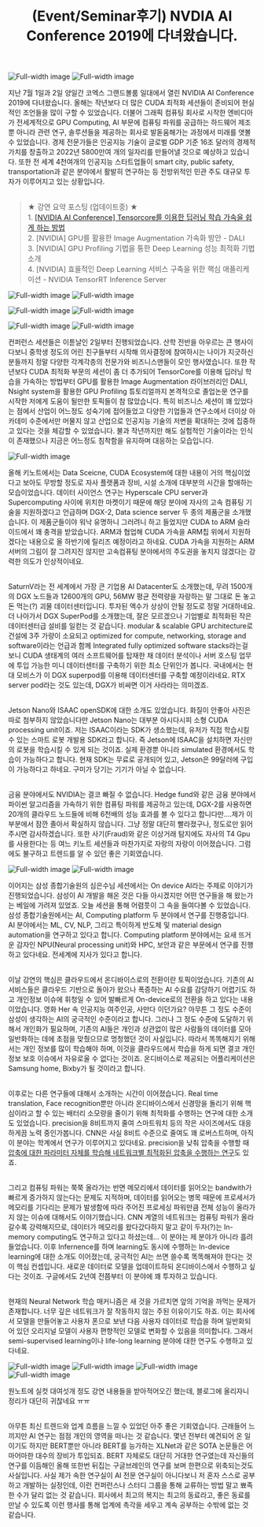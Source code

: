 ﻿---
layout: post
title: "(Event/Seminar후기) NVDIA AI Conference 2019에 다녀왔습니다. "
tags: [ML, DL, Conference, NVIDIA AI Conference 2019]
categories: [Event&Seminar]
comments: true
sitemap: true
image: /assets/img/devlog/event/NVIDIA_AI_Conf_2019/IMG_20190702_151623375.jpg
accent_image: 
  background: url('/assets/img/sidebar-bg.gif') center/cover
  overlay: false
accent_color: '#ccc'
theme_color: '#ccc'
description: >
  지난 7월 1일과 2일 양일간 코엑스 그랜드볼룸 일대에서 열린 NVIDIA AI Conference 2019에 다녀왔습니다. 
  올해는 작년보다 더 많은 CUDA 최적화 세션들이 준비되어 현실적인 조언들을 많이 구할 수 있었습니다. 
related_posts:
    - /devlog/_posts/Event&Seminar/2019-02-23-NAVERVisionAIHack.md
---

![Full-width image](/assets/img/devlog/event/NVIDIA_AI_Conf_2019/20190702_115632.jpg)
![Full-width image](/assets/img/devlog/event/NVIDIA_AI_Conf_2019/IMG_20190702_151340064.jpg)<br>


지난 7월 1일과 2일 양일간 코엑스 그랜드볼룸 일대에서 열린 NVIDIA AI Conference 2019에 다녀왔습니다. 올해는 작년보다 더 많은 CUDA 최적화 세션들이 준비되어 현실적인 조언들을 많이 구할 수 있었습니다. 더불어 그래픽 컴퓨팅 회사로 시작한 엔비디아가 전세계적으로 GPU Computing, AI 부문에 컴퓨팅 파워를 공급하는 하드웨어 제조뿐 아니라 관련 연구, 솔루션들을 제공하는 회사로 발돋움해가는 과정에서 미래를 엿볼 수 있었습니다. 경제 전문가들은 인공지능 기술이 글로벌 GDP 기준 16조 달러의 경제적 가치를 창출하고 2022년 5800만여 개의 일자리를 만들어낼 것으로 예상하고 있습니다. 또한 전 세계 4천여개의 인공지능 스타트업들이 smart city, public safety, transportation과 같은 분야에서 활발히 연구하는 등 전방위적인 민관 주도 대규모 투자가 이루어지고 있는 상황입니다. <br><br>

<Blockquote>
<span style="font-size:11pt">
★ 강연 요약 포스팅 (업데이트중) ★<br>
1. <a href='/devlog/_posts/Event&Seminar/2019-07-03-NVIDIAAIConf_session1.md'>[NVIDIA AI Conference] Tensorcore를 이용한 딥러닝 학습 가속을 쉽게 하는 방법</a><br>
2. [NVIDIA] GPU를 활용한 Image Augmentation 가속화 방안 - DALI<br>
3. [NVIDIA] GPU Profiling 기법을 통한 Deep Learning 성능 최적화 기법 소개<br>
4. [NVIDIA] 효율적인 Deep Learning 서비스 구축을 위한 핵심 애플리케이션 - NVIDIA TensorRT Inference Server
</span>
</Blockquote>

![Full-width image](/assets/img/devlog/event/NVIDIA_AI_Conf_2019/20190702_143548.jpg)
![Full-width image](/assets/img/devlog/event/NVIDIA_AI_Conf_2019/IMG_20190702_161510296.jpg)

![Full-width image](/assets/img/devlog/event/NVIDIA_AI_Conf_2019/20190702_143550.jpg)
![Full-width image](/assets/img/devlog/event/NVIDIA_AI_Conf_2019/IMG_20190702_151623375.jpg)

![Full-width image](/assets/img/devlog/event/NVIDIA_AI_Conf_2019/IMG_20190702_151627089.jpg)
![Full-width image](/assets/img/devlog/event/NVIDIA_AI_Conf_2019/20190702_115403.jpg)

컨퍼런스 세션들은 이튿날인 2일부터 진행되었습니다. 산학 전반을 아우르는 큰 행사이다보니 중학생 정도의 어린 친구들부터 시작해 의사결정에 참여하시는 나이가 지긋하신 분들까지 정말 다양한 각계각층의 전문가와 비즈니스맨들이 모인 행사였습니다. 또한 작년보다 CUDA 최적화 부문의 세션이 좀 더 추가되어 TensorCore를 이용해 딥러닝 학습을 가속하는 방법부터 GPU를 활용한 Image Augmentation 라이브러리인 DALI, Nsight system을 활용한 GPU Profiling 튜토리얼까지 본격적으로 졸업논문 연구를 시작한 저에게 도움이 될만한 토픽들이 참 많았습니다. 특히 비즈니스 세션이 꽤 있었다는 점에서 산업이 어느정도 성숙기에 접어들었고 다양한 기업들과 연구소에서 더이상 아카데미 수준에서만 머물지 않고 산업으로 인공지능 기술의 저변을 확대하는 것에 집중하고 있다는 것을 체감할 수 있었습니다. 불과 작년까지만 해도 실험적인 기술이라는 인식이 존재했으나 지금은 어느정도 침착함을 유지하며 대응하는 모습입니다.<br>


![Full-width image](/assets/img/devlog/event/NVIDIA_AI_Conf_2019/IMG_20190702_101432303.jpg)

올해 키노트에서는 Data Sceicne, CUDA Ecosystem에 대한 내용이 거의 핵심이었다고 보아도 무방할 정도로 자사 플랫폼과 장비, 시설 소개에 대부분의 시간을 할애하는 모습이었습니다. 데이터 사이언스 연구는 Hyperscale CPU server과 Supercomputing 사이에 위치한 마켓이기 때문에 해당 분야에 자사의 고속 컴퓨팅 기술을 지원하겠다고 언급하며 DGX-2, Data science server 두 종의 제품군을 소개했습니다. 이 제품군들이야 워낙 유명하니 그러려니 하고 들었지만 CUDA to ARM 슬라이드에서 꽤 충격을 받았습니다. ARM과 협업해 CUDA 가속을 ARM칩 위에서 지원하겠다는 내용으로 올 하반기에 릴리즈 예정이라고 하네요. CUDA 가속을 지원하는 ARM서버의 그림이 잘 그려지진 않지만 고속컴퓨팅 분야에서의 주도권을 놓치지 않겠다는 강력한 의도가 인상적이네요.<br><br>

SaturnV라는 전 세계에서 가장 큰 기업용 AI Datacenter도 소개했는데, 무려 1500개의 DGX 노드들과 12600개의 GPU, 56MW 평균 전력량을 자랑하는 말 그대로 돈 놓고 돈 먹는(?) 괴물 데이터센터입니다. 투자된 액수가 상상이 안될 정도로 정말 거대하네요. 더 나아가서 DGX SuperPod를 소개했는데, 잘은 모르겠으나 기업별로 최적화된 작은 데이터센터급 설비를 일컫는 것 같습니다. modular & scalable GPU architecture로 건설에 3주 가량이 소요되고 optimized for compute, networking, storage and software이라는 언급과 함께 Integrated fully optimized software stacks라는걸 보니 CUDA 생태계의 여러 소프트웨어를 탑재한 채 데이터 분석이나 서버 호스팅 업무에 투입 가능한 미니 데이터센터를 구축하기 위한 최소 단위인가 봅니다. 국내에서는 현대 모비스가 이 DGX superpod를 이용해 데이터센터를 구축할 예정이라네요. RTX server pod라는 것도 있는데, DGX가 비싸면 이거 사라라는 의미겠죠.<br><br> 

Jetson Nano와 ISAAC openSDK에 대한 소개도 있었습니다. 화질이 안좋아 사진은 따로 첨부하지 않았습니다만 Jetson Nano는 대부분 아시다시피 소형 CUDA processing unit이죠. 저는 ISAAC이라는 SDK가 생소했는데, 유저가 직접 학습시킬 수 있는 스마트 로봇 개발용 SDK라고 합니다. 즉 Jetson에 ISAAC을 설치하면 자신만의 로봇을 학습시킬 수 있게 되는 것이죠. 실제 환경뿐 아니라 simulated 환경에서도 학습이 가능하다고 합니다. 현재 SDK는 무료로 공개되어 있고, Jetson은 99달러에 구입이 가능하다고 하네요. 구미가 당기는 기기가 아닐 수 없습니다. <br><br>

금융 분야에서도 NVIDIA는 결코 빠질 수 없습니다. Hedge fund와 같은 금융 분야에서 파이썬 알고리즘을 가속하기 위한 컴퓨팅 파워를 제공하고 있는데, DGX-2를 사용하면 20개의 클라우드 노드들에 비해 6천배의 성능 효과를 볼 수 있다고 합니다만....제가 이 부분에서 잠깐 졸아서 확실하지 않습니다. 그냥 정말 대단히 빨라졌구나, 정도로만 읽어 주시면 감사하겠습니다. 또한 사기(Fraud)와 같은 이상거래 탐지에도 자사의 T4 Gpu를 사용한다는 등 여느 키노트 세션들과 마찬가지로 자랑의 자랑이 이어졌습니다. 그럼에도 불구하고 트렌드를 알 수 있던 좋은 기회였습니다.<br>

![Full-width image](/assets/img/devlog/event/NVIDIA_AI_Conf_2019/ondevice1.jpg)
![Full-width image](/assets/img/devlog/event/NVIDIA_AI_Conf_2019/ondevice2.jpg)


이어지는 삼성 종합기술원의 심은수님 세션에서는 On device AI라는 주제로 이야기가 진행되었습니다. 삼성이 AI 개발을 해온 것은 다들 아시겠지만 어떤 연구들을 해 왔는가는 베일에 가려져 있었죠. 오늘 세션을 통해 어렴풋이 그 속을 들여다볼 수 있었습니다. 삼성 종합기술원에서는 AI, Computing platform 두 분야에서 연구를 진행중입니다. AI 분야에서는 ML, CV, NLP, 그리고 특이하게 반도체 및 material design automation을 연구하고 있다고 합니다. Computing platform 분야에서는 요새 뜨거운 감자인 NPU(Neural processing unit)와 HPC, 보안과 같은 부문에서 연구를 진행하고 있다네요. 전세계에 지사가 있다고 합니다.<br><br>

이날 강연의 핵심은 클라우드에서 온디바이스로의 전환이란 토픽이었습니다. 기존의 AI 서비스들은 클라우드 기반으로 돌아가 왔으나 폭증하는 AI 수요를 감당하기 어렵기도 하고 개인정보 이슈에 휘청일 수 있어 발빠르게 On-device로의 전환을 하고 있다는 내용이었습니다. 영화 Her 속 인공지능 여주인공, 사만다 이던가요? 아무튼 그 정도 수준이 삼성이 생각하는 AI의 궁극적인 수준이라고 합니다. 그러나 그 정도 수준에 도달하기 위해서 개인화가 필요하며, 기존의 AI들은 개인과 상관없이 많은 사람들의 데이터를 모아 일반화하는 데에 초점을 맞췄으므로 멍청했던 것이 사실입니다. 따라서 똑똑해지기 위해서는 개인 정보를 많이 학습해야 하며, 이것을 클라우드에서 학습을 하게 되면 결코 개인정보 보호 이슈에서 자유로울 수 없다는 것이죠. 온디바이스로 제공되는 어플리케이션은 Samsung home, Bixby가 될 것이라고 합니다.<br><br>

이후로는 다른 연구들에 대해서 소개하는 시간이 이어졌습니다. Real time translation, Face recognition뿐만 아니라 온디바이스에서 신경망을 돌리기 위해 핵심이라고 할 수 있는 배터리 소모량을 줄이기 위해 최적화를 수행하는 연구에 대한 소개도 있었습니다. precision을 8비트까지 줄여 스마트워치 등의 작은 사이즈에서도 대응하게끔 노력 중인가봅니다. CNN은 사실 8비트 수준으로 줄여도 꽤 로버스트하며, 아직 이 분야는 학계에서 연구가 이루어지고 있다네요. precision을 낮춰 압축을 수행할 때 [압축에 대한 파라미터 자체를 학습해 네트워크별 최적화된 압축을 수행하는 연구](https://arxiv.org/pdf/1901.09504.pdf)도 있죠.<br><br>

그리고 컴퓨팅 파워는 쭉쭉 올라가는 반면 메모리에서 데이터를 읽어오는 bandwith가 빠르게 증가하지 않는다는 문제도 지적하며, 데이터를 읽어오는 병목 때문에 프로세서가 메모리를 기다리는 문제가 발생함에 따라 주어진 프로세싱 파워만큼 전체 성능이 올라가지 않는 이슈에 대해서도 이야기했습니다. CNN 계열의 네트워크는 컴퓨팅 파워가 올라갈수록 강력해지므로, 데이터가 메모리를 왔다갔다하지 말고 같이 두자(?)는 In-memory computing도 연구하고 있다고 하셨는데... 이 분야는 제 분야가 아니라 흘려 들었습니다. 이후 Infernence를 하며 learning도 동시에 수행하는 In-device learning에 대한 소개도 이어졌는데, 궁극적인 AI는 쓰면 쓸수록 똑똑해져야 한다는 것이 핵심 컨셉입니다. 새로운 데이터로 모델을 업데이트하되 온디바이스에서 수행하고 싶다는 것이죠. 구글에서도 2년여 전쯤부터 이 분야에 꽤 투자하고 있습니다.<br><br>

현재의 Neural Network 학습 매커니즘은 새 것을 가르치면 앞의 기억을 까먹는 문제가 존재합니다. 너무 깊은 네트워크가 잘 작동하지 않는 주된 이유이기도 하죠. 이는 회사에서 모델을 만들어놓고 사용자 폰으로 보낸 다음 사용자 데이터로 학습을 하며 일반화되어 있던 오리지널 모델이 사용자 편향적인 모델로 변화할 수 있음을 의미합니다. 그래서 semi-supervised learning이나 life-long learning 분야에 대한 연구도 수행하고 있다네요.<br> 

![Full-width image](/assets/img/devlog/event/NVIDIA_AI_Conf_2019/20190702_154123.jpg)
![Full-width image](/assets/img/devlog/event/NVIDIA_AI_Conf_2019/20190702_154349.jpg)
![Full-width image](/assets/img/devlog/event/NVIDIA_AI_Conf_2019/IMG_20190702_100659059.jpg)
![Full-width image](/assets/img/devlog/event/NVIDIA_AI_Conf_2019/IMG_20190702_172010989.jpg)

원노트에 실컷 대여섯개 정도 강연 내용들을 받아적어오긴 했는데, 블로그에 올리자니 정리가 대단히 귀찮네요 ㅠㅠ<br><br>

아무튼 최신 트렌드와 업계 흐름을 느낄 수 있었던 아주 좋은 기회였습니다. 근래들어 느끼지만 AI 연구는 점점 개인의 영역을 떠나는 것 같습니다. 몇년 전부터 예견되어 온 일이기도 하지만 BERT뿐만 아니라 BERT를 능가하는 XLNet과 같은 SOTA 논문들은 어마어마한 대수의 장비가 투입되죠. BERT 자체로도 대단히 거대한 연구였는데 자신들의 연구를 이듬해인 올해 또한번 뒤집는 구글브레인의 연구를 보며 한편으로 위축되는것도 사실입니다. 사실 제가 속한 연구실이 AI 전문 연구실이 아니다보니 저 혼자 스스로 공부하고 개발하는 실정인데, 이런 컨퍼런스나 스터디 그룹을 통해 교류하는 방법 말고 뾰족한 수가 달리 없는 것 같습니다. 회사에서 최고의 복지는 최고의 동료라고, 좋은 동료를 만날 수 있도록 이런 행사를 통해 업계에 촉각을 세우고 계속 공부하는 수밖에 없는 것 같습니다.<br>